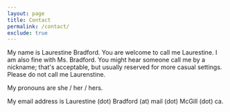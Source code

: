 ```yaml
---
layout: page
title: Contact
permalink: /contact/
exclude: true
---
```


My name is Laurestine Bradford. You are welcome to call me Laurestine. I am also fine with Ms. Bradford. You might hear someone call me by a nickname; that's acceptable, but usually reserved for more casual settings. Please do not call me Laurenstine.

My pronouns are she / her / hers.

My email address is Laurestine (dot) Bradford (at) mail (dot) McGill (dot) ca.